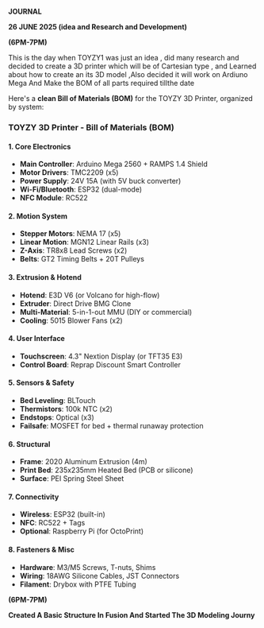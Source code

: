 **JOURNAL**

**26 JUNE 2025 (idea and Research and Development)**

**(6PM-7PM)**

This is the day when TOYZY1 was just an idea , did many research and decided to create a 3D printer which will be of Cartesian type , and Learned about how to create an its 3D model ,Also decided it will work on Ardiuno Mega And Make the BOM of all parts required tillthe date

Here's a **clean Bill of Materials (BOM)** for the TOYZY 3D Printer, organized by system:

### **TOYZY 3D Printer - Bill of Materials (BOM)**

#### **1. Core Electronics**
- **Main Controller**: Arduino Mega 2560 + RAMPS 1.4 Shield  
- **Motor Drivers**: TMC2209 (x5)  
- **Power Supply**: 24V 15A (with 5V buck converter)  
- **Wi-Fi/Bluetooth**: ESP32 (dual-mode)  
- **NFC Module**: RC522  

#### **2. Motion System**
- **Stepper Motors**: NEMA 17 (x5)  
- **Linear Motion**: MGN12 Linear Rails (x3)  
- **Z-Axis**: TR8x8 Lead Screws (x2)  
- **Belts**: GT2 Timing Belts + 20T Pulleys  

#### **3. Extrusion & Hotend**
- **Hotend**: E3D V6 (or Volcano for high-flow)  
- **Extruder**: Direct Drive BMG Clone  
- **Multi-Material**: 5-in-1-out MMU (DIY or commercial)  
- **Cooling**: 5015 Blower Fans (x2)  

#### **4. User Interface**
- **Touchscreen**: 4.3" Nextion Display (or TFT35 E3)  
- **Control Board**: Reprap Discount Smart Controller  

#### **5. Sensors & Safety**
- **Bed Leveling**: BLTouch  
- **Thermistors**: 100k NTC (x2)  
- **Endstops**: Optical (x3)  
- **Failsafe**: MOSFET for bed + thermal runaway protection  

#### **6. Structural**
- **Frame**: 2020 Aluminum Extrusion (4m)  
- **Print Bed**: 235x235mm Heated Bed (PCB or silicone)  
- **Surface**: PEI Spring Steel Sheet  

#### **7. Connectivity**
- **Wireless**: ESP32 (built-in)  
- **NFC**: RC522 + Tags  
- **Optional**: Raspberry Pi (for OctoPrint)  

#### **8. Fasteners & Misc**
- **Hardware**: M3/M5 Screws, T-nuts, Shims  
- **Wiring**: 18AWG Silicone Cables, JST Connectors  
- **Filament**: Drybox with PTFE Tubing  

**(6PM-7PM)**

**Created A Basic Structure In Fusion And Started The 3D Modeling Journy**
